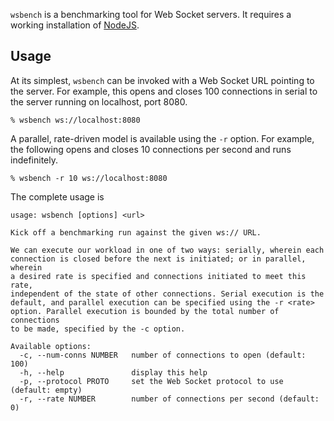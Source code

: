 `wsbench` is a benchmarking tool for Web Socket servers. It requires a working
installation of [NodeJS](http://nodejs.org).

## Usage

At its simplest, `wsbench` can be invoked with a Web Socket URL pointing to the
server. For example, this opens and closes 100 connections in serial to the
server running on localhost, port 8080.

    % wsbench ws://localhost:8080

A parallel, rate-driven model is available using the `-r` option. For example,
the following opens and closes 10 connections per second and runs indefinitely.

    % wsbench -r 10 ws://localhost:8080

The complete usage is

    usage: wsbench [options] <url>
    
    Kick off a benchmarking run against the given ws:// URL.
    
    We can execute our workload in one of two ways: serially, wherein each
    connection is closed before the next is initiated; or in parallel, wherein
    a desired rate is specified and connections initiated to meet this rate,
    independent of the state of other connections. Serial execution is the
    default, and parallel execution can be specified using the -r <rate>
    option. Parallel execution is bounded by the total number of connections
    to be made, specified by the -c option.
    
    Available options:
      -c, --num-conns NUMBER   number of connections to open (default: 100)
      -h, --help               display this help
      -p, --protocol PROTO     set the Web Socket protocol to use (default: empty)
      -r, --rate NUMBER        number of connections per second (default: 0)

